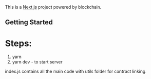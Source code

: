 This is a [Next.js](https://nextjs.org/) project powered by blockchain.

## Getting Started

# Steps: 

1. yarn
2. yarn dev - to start server

index.js contains all the main code with utils folder for contract linking.
